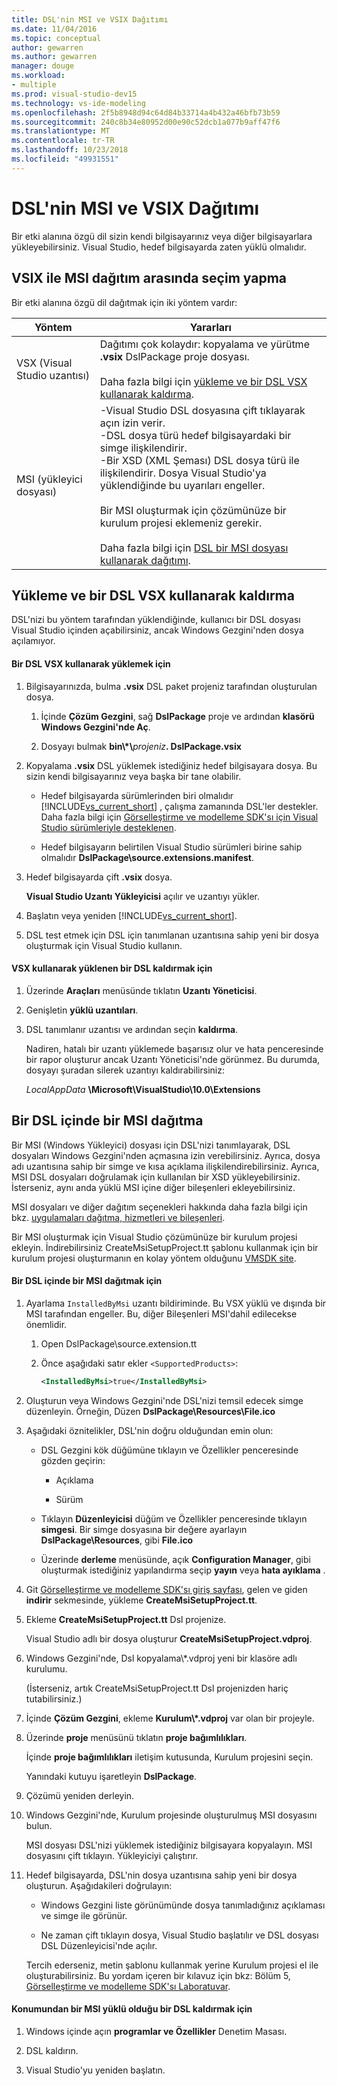```yaml
---
title: DSL'nin MSI ve VSIX Dağıtımı
ms.date: 11/04/2016
ms.topic: conceptual
author: gewarren
ms.author: gewarren
manager: douge
ms.workload:
- multiple
ms.prod: visual-studio-dev15
ms.technology: vs-ide-modeling
ms.openlocfilehash: 2f5b8948d94c64d84b33714a4b432a46bfb73b59
ms.sourcegitcommit: 240c8b34e80952d00e90c52dcb1a077b9aff47f6
ms.translationtype: MT
ms.contentlocale: tr-TR
ms.lasthandoff: 10/23/2018
ms.locfileid: "49931551"
---
```

# <a name="msi-and-vsix-deployment-of-a-dsl"></a>DSL'nin MSI ve VSIX Dağıtımı
Bir etki alanına özgü dil sizin kendi bilgisayarınız veya diğer bilgisayarlara yükleyebilirsiniz. Visual Studio, hedef bilgisayarda zaten yüklü olmalıdır.

## <a name="which"></a> VSIX ile MSI dağıtım arasında seçim yapma
 Bir etki alanına özgü dil dağıtmak için iki yöntem vardır:

|Yöntem|Yararları|
|-|-|
|VSX (Visual Studio uzantısı)|Dağıtımı çok kolaydır: kopyalama ve yürütme **.vsix** DslPackage proje dosyası.<br /><br /> Daha fazla bilgi için [yükleme ve bir DSL VSX kullanarak kaldırma](#Installing).|
|MSI (yükleyici dosyası)|-Visual Studio DSL dosyasına çift tıklayarak açın izin verir.<br />-DSL dosya türü hedef bilgisayardaki bir simge ilişkilendirir.<br />-Bir XSD (XML Şeması) DSL dosya türü ile ilişkilendirir. Dosya Visual Studio'ya yüklendiğinde bu uyarıları engeller.<br /><br /> Bir MSI oluşturmak için çözümünüze bir kurulum projesi eklemeniz gerekir.<br /><br /> Daha fazla bilgi için [DSL bir MSI dosyası kullanarak dağıtımı](#msi).|

## <a name="Installing"></a> Yükleme ve bir DSL VSX kullanarak kaldırma
 DSL'nizi bu yöntem tarafından yüklendiğinde, kullanıcı bir DSL dosyası Visual Studio içinden açabilirsiniz, ancak Windows Gezgini'nden dosya açılamıyor.

#### <a name="to-install-a-dsl-by-using-the-vsx"></a>Bir DSL VSX kullanarak yüklemek için

1. Bilgisayarınızda, bulma **.vsix** DSL paket projeniz tarafından oluşturulan dosya.

   1.  İçinde **Çözüm Gezgini**, sağ **DslPackage** proje ve ardından **klasörü Windows Gezgini'nde Aç**.

   2.  Dosyayı bulmak **bin\\\*\\**_projeniz_**. DslPackage.vsix**

2. Kopyalama **.vsix** DSL yüklemek istediğiniz hedef bilgisayara dosya. Bu sizin kendi bilgisayarınız veya başka bir tane olabilir.

   - Hedef bilgisayarda sürümlerinden biri olmalıdır [!INCLUDE[vs_current_short](../code-quality/includes/vs_current_short_md.md)] , çalışma zamanında DSL'ler destekler. Daha fazla bilgi için [Görselleştirme ve modelleme SDK'sı için Visual Studio sürümleriyle desteklenen](../modeling/supported-visual-studio-editions-for-visualization-amp-modeling-sdk.md).

   - Hedef bilgisayarın belirtilen Visual Studio sürümleri birine sahip olmalıdır **DslPackage\source.extensions.manifest**.

3. Hedef bilgisayarda çift **.vsix** dosya.

    **Visual Studio Uzantı Yükleyicisi** açılır ve uzantıyı yükler.

4. Başlatın veya yeniden [!INCLUDE[vs_current_short](../code-quality/includes/vs_current_short_md.md)].

5. DSL test etmek için DSL için tanımlanan uzantısına sahip yeni bir dosya oluşturmak için Visual Studio kullanın.

#### <a name="to-uninstall-a-dsl-that-was-installed-by-using-vsx"></a>VSX kullanarak yüklenen bir DSL kaldırmak için

1. Üzerinde **Araçları** menüsünde tıklatın **Uzantı Yöneticisi**.

2. Genişletin **yüklü uzantıları**.

3. DSL tanımlanır uzantısı ve ardından seçin **kaldırma**.

   Nadiren, hatalı bir uzantı yüklemede başarısız olur ve hata penceresinde bir rapor oluşturur ancak Uzantı Yöneticisi'nde görünmez. Bu durumda, dosyayı şuradan silerek uzantıyı kaldırabilirsiniz:

   *LocalAppData* **\Microsoft\VisualStudio\10.0\Extensions**

## <a name="msi"></a> Bir DSL içinde bir MSI dağıtma
 Bir MSI (Windows Yükleyici) dosyası için DSL'nizi tanımlayarak, DSL dosyaları Windows Gezgini'nden açmasına izin verebilirsiniz. Ayrıca, dosya adı uzantısına sahip bir simge ve kısa açıklama ilişkilendirebilirsiniz. Ayrıca, MSI DSL dosyaları doğrulamak için kullanılan bir XSD yükleyebilirsiniz. İsterseniz, aynı anda yüklü MSI içine diğer bileşenleri ekleyebilirsiniz.

 MSI dosyaları ve diğer dağıtım seçenekleri hakkında daha fazla bilgi için bkz. [uygulamaları dağıtma, hizmetleri ve bileşenleri](../deployment/deploying-applications-services-and-components.md).

 Bir MSI oluşturmak için Visual Studio çözümünüze bir kurulum projesi ekleyin. İndirebilirsiniz CreateMsiSetupProject.tt şablonu kullanmak için bir kurulum projesi oluşturmanın en kolay yöntem olduğunu [VMSDK site](http://go.microsoft.com/fwlink/?LinkID=186128).

#### <a name="to-deploy-a-dsl-in-an-msi"></a>Bir DSL içinde bir MSI dağıtmak için

1. Ayarlama `InstalledByMsi` uzantı bildiriminde. Bu VSX yüklü ve dışında bir MSI tarafından engeller. Bu, diğer Bileşenleri MSI'dahil edilecekse önemlidir.

   1.  Open DslPackage\source.extension.tt

   2.  Önce aşağıdaki satır ekler `<SupportedProducts>`:

       ```xml
       <InstalledByMsi>true</InstalledByMsi>
       ```

2. Oluşturun veya Windows Gezgini'nde DSL'nizi temsil edecek simge düzenleyin. Örneğin, Düzen **DslPackage\Resources\File.ico**

3. Aşağıdaki öznitelikler, DSL'nin doğru olduğundan emin olun:

   -   DSL Gezgini kök düğümüne tıklayın ve Özellikler penceresinde gözden geçirin:

       -   Açıklama

       -   Sürüm

   -   Tıklayın **Düzenleyicisi** düğüm ve Özellikler penceresinde tıklayın **simgesi**. Bir simge dosyasına bir değere ayarlayın **DslPackage\Resources**, gibi **File.ico**

   -   Üzerinde **derleme** menüsünde, açık **Configuration Manager**, gibi oluşturmak istediğiniz yapılandırma seçip **yayın** veya **hata ayıklama** .

4. Git [Görselleştirme ve modelleme SDK'sı giriş sayfası](http://go.microsoft.com/fwlink/?LinkID=186128), gelen ve giden **indirir** sekmesinde, yükleme **CreateMsiSetupProject.tt**.

5. Ekleme **CreateMsiSetupProject.tt** Dsl projenize.

    Visual Studio adlı bir dosya oluşturur **CreateMsiSetupProject.vdproj**.

6. Windows Gezgini'nde, Dsl kopyalama\\*.vdproj yeni bir klasöre adlı kurulumu.

    (İsterseniz, artık CreateMsiSetupProject.tt Dsl projenizden hariç tutabilirsiniz.)

7. İçinde **Çözüm Gezgini**, ekleme **Kurulum\\\*.vdproj** var olan bir projeyle.

8. Üzerinde **proje** menüsünü tıklatın **proje bağımlılıkları**.

    İçinde **proje bağımlılıkları** iletişim kutusunda, Kurulum projesini seçin.

    Yanındaki kutuyu işaretleyin **DslPackage**.

9. Çözümü yeniden derleyin.

10. Windows Gezgini'nde, Kurulum projesinde oluşturulmuş MSI dosyasını bulun.

     MSI dosyası DSL'nizi yüklemek istediğiniz bilgisayara kopyalayın. MSI dosyasını çift tıklayın. Yükleyiciyi çalıştırır.

11. Hedef bilgisayarda, DSL'nin dosya uzantısına sahip yeni bir dosya oluşturun. Aşağıdakileri doğrulayın:

    -   Windows Gezgini liste görünümünde dosya tanımladığınız açıklaması ve simge ile görünür.

    -   Ne zaman çift tıklayın dosya, Visual Studio başlatılır ve DSL dosyası DSL Düzenleyicisi'nde açılır.

    Tercih ederseniz, metin şablonu kullanmak yerine Kurulum projesi el ile oluşturabilirsiniz. Bu yordam içeren bir kılavuz için bkz: Bölüm 5, [Görselleştirme ve modelleme SDK'sı Laboratuvar](http://go.microsoft.com/fwlink/?LinkId=208878).

#### <a name="to-uninstall-a-dsl-that-was-installed-from-an-msi"></a>Konumundan bir MSI yüklü olduğu bir DSL kaldırmak için

1.  Windows içinde açın **programlar ve Özellikler** Denetim Masası.

2.  DSL kaldırın.

3.  Visual Studio'yu yeniden başlatın.